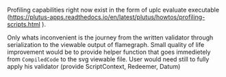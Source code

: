 Profiling capabilities right now exist in the form of uplc evaluate executable (https://plutus-apps.readthedocs.io/en/latest/plutus/howtos/profiling-scripts.html ).

Only whats inconvenient is the journey from the written validator through serialization to the viewable output of flamegraph. 
Small quality of life improvement would be to provide helper function that goes immedietely from `CompiledCode` to the svg viewable file.
User would need still to fully apply his validator (provide ScriptContext, Redeemer, Datum)